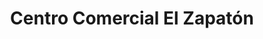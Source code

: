 ---
title: "Centro Comercial El Zapatón"
url: /cercado-de-lima/centro-comercial-el-zapaton/
shop: centro comercial
---